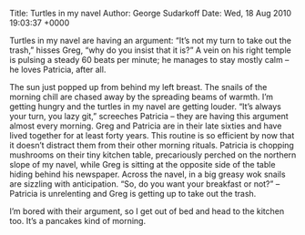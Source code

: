 Title: Turtles in my navel
Author: George Sudarkoff
Date: Wed, 18 Aug 2010 19:03:37 +0000

Turtles in my navel are having an argument: “It’s not my turn to take
out the trash,” hisses Greg, “why do you insist that it is?” A vein on
his right temple is pulsing a steady 60 beats per minute; he manages to
stay mostly calm – he loves Patricia, after all.

The sun just popped up from behind my left breast. The snails of the
morning chill are chased away by the spreading beams of warmth. I’m
getting hungry and the turtles in my navel are getting louder. “It’s
always your turn, you lazy git,” screeches Patricia – they are having
this argument almost every morning. Greg and Patricia are in their late
sixties and have lived together for at least forty years. This routine
is so efficient by now that it doesn’t distract them from their other
morning rituals. Patricia is chopping mushrooms on their tiny kitchen
table, precariously perched on the northern slope of my navel, while
Greg is sitting at the opposite side of the table hiding behind his
newspaper. Across the navel, in a big greasy wok snails are sizzling
with anticipation. “So, do you want your breakfast or not?” – Patricia
is unrelenting and Greg is getting up to take out the trash.

I’m bored with their argument, so I get out of bed and head to the
kitchen too. It’s a pancakes kind of morning.
